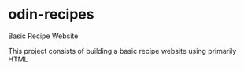 # odin-recipes
Basic Recipe Website

This project consists of building a basic recipe website using primarily HTML